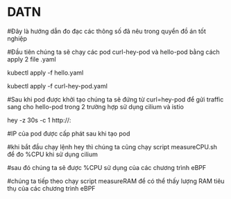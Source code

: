 # DATN
#Đây là hướng dẫn đo đạc các thông số đã nêu trong quyển đồ án tốt nghiệp

#Đầu tiên chúng ta sẽ chạy các pod curl-hey-pod và hello-pod bằng cách apply 2 file .yaml

  kubectl apply -f hello.yaml
  
  kubectl apply -f curl-hey-pod.yaml
  
#Sau khi pod được khởi tạo chúng ta sẽ đứng từ curl=hey-pod để gửi traffic sang cho hello-pod trong 2 trường hợp sử dụng cilium và istio

  hey -z 30s -c 1 http://<pod-ip>:<port>
  
#IP của pod được cấp phát sau khi tạo pod

#khi bắt đầu chạy lệnh hey thì chúng ta cũng chạy script measureCPU.sh để đo %CPU khi sử dụng cilium

#sau đó chúng ta sẽ được %CPU sử dụng của các chương trình eBPF

#chúng ta tiếp theo chạy script measureRAM để có thể thấy lượng RAM tiêu thụ của các chương trình eBPF


